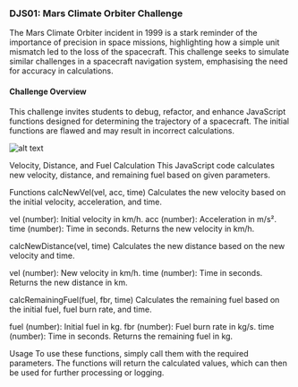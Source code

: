 ### DJS01: Mars Climate Orbiter Challenge

The Mars Climate Orbiter incident in 1999 is a stark reminder of the importance of precision in space missions, highlighting how a simple unit mismatch led to the loss of the spacecraft. This challenge seeks to simulate similar challenges in a spacecraft navigation system, emphasising the need for accuracy in calculations.

#### Challenge Overview

This challenge invites students to debug, refactor, and enhance JavaScript functions designed for determining the trajectory of a spacecraft. The initial functions are flawed and may result in incorrect calculations.

![alt text](mars.gif)

Velocity, Distance, and Fuel Calculation
This JavaScript code calculates new velocity, distance, and remaining fuel based on given parameters.

Functions
calcNewVel(vel, acc, time)
Calculates the new velocity based on the initial velocity, acceleration, and time.

vel (number): Initial velocity in km/h.
acc (number): Acceleration in m/s².
time (number): Time in seconds.
Returns the new velocity in km/h.

calcNewDistance(vel, time)
Calculates the new distance based on the new velocity and time.

vel (number): New velocity in km/h.
time (number): Time in seconds.
Returns the new distance in km.

calcRemainingFuel(fuel, fbr, time)
Calculates the remaining fuel based on the initial fuel, fuel burn rate, and time.

fuel (number): Initial fuel in kg.
fbr (number): Fuel burn rate in kg/s.
time (number): Time in seconds.
Returns the remaining fuel in kg.

Usage
To use these functions, simply call them with the required parameters. The functions will return the calculated values, which can then be used for further processing or logging.